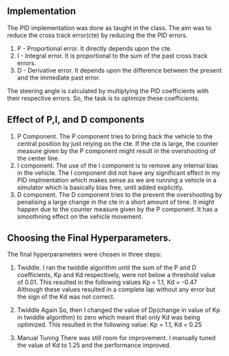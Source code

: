 
## Implementation


The PID implementation was done as taught in the class. The aim was to reduce the cross track error(cte) by reducing the the PID errors.
1. P - Proportional error.
It directly depends upon the cte.
2. I - Integral error.
It is proportional to the sum of the past cross track errors.
3. D - Derivative error.
It depends upon the difference between the present and the immediate past error.

The steering angle is calculated by multiplying the PID coefficients with their respective errors.
So, the task is to optimize these coefficients.

## Effect of P,I, and D components

1. P Component.
The P component tries to bring back the vehicle to the central position by just relying on the cte. If the cte is large, the counter measure given by the P component might result in the overshooting of the center line.
2. I component. 
The use of the I component is to remove any internal bias in the vehicle. The I component did not have any significant effect in my PID implmentation which makes sense as we are running a vehicle in a simulator which is basically bias free, until added explicitly.
3. D component.
The D component tries to the prevent the overshooting by penalising a large change in the cte in a short amount of time. It might happen due to the counter measure given by the P component. It has a smoothning effect on the vehicle movement.

## Choosing the Final Hyperparameters.

The final hyperparameters were chosen in three steps:
1. Twiddle.
I ran the twiddle algorithm until the sum of the P and D coefficients, Kp and Kd respectively, were not below a threshold value of 0.01. This resulted in the following values
Kp = 1.1, Kd = -0.47 
Although these values resulted in a complete lap without any error but the sign of the Kd was not correct.

2. Twiddle Again
So, then I changed the value of Dp(change in value of Kp in twiddle algorithm) to zero which meant that only Kd was being optimized.
This resulted in the following value:
Kp = 1.1, Kd = 0.25

3. Manual Tuning
There was still room for improvement. I manually tuned the value of Kd to 1.25 and the performance improved.
